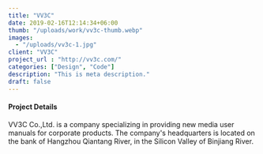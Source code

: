 ```yaml
---
title: "VV3C"
date: 2019-02-16T12:14:34+06:00
thumb: "/uploads/work/vv3c-thumb.webp"
images:
  - "/uploads/vv3c-1.jpg"
client: "VV3C"
project_url : "http://vv3c.com/"
categories: ["Design", "Code"]
description: "This is meta description."
draft: false
---
```


#### Project Details

VV3C Co.,Ltd. is a company specializing in providing new media user manuals for corporate products. The company's headquarters is located on the bank of Hangzhou Qiantang River, in the Silicon Valley of Binjiang River.